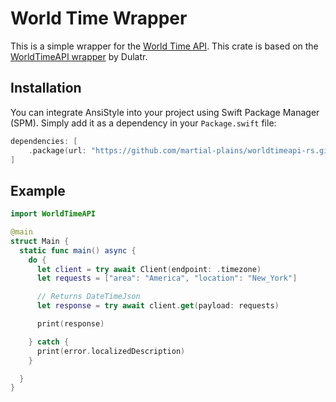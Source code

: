 # World Time Wrapper

This is a simple wrapper for the [World Time API](http://worldtimeapi.org). This
crate is based on the
[WorldTimeAPI wrapper](https://github.com/Dulatr/WorldTimeAPI) by Dulatr.

## Installation

You can integrate AnsiStyle into your project using Swift Package Manager (SPM).
Simply add it as a dependency in your `Package.swift` file:

```swift
dependencies: [
    .package(url: "https://github.com/martial-plains/worldtimeapi-rs.git", branch: "main")
]
```

## Example

```swift
import WorldTimeAPI

@main
struct Main {
  static func main() async {
    do {
      let client = try await Client(endpoint: .timezone)
      let requests = ["area": "America", "location": "New_York"]

      // Returns DateTimeJson
      let response = try await client.get(payload: requests)

      print(response)

    } catch {
      print(error.localizedDescription)
    }

  }
}
```
